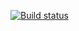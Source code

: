[![Build status](https://ci.appveyor.com/api/projects/status/a61gkk4op51qnb41?svg=true)](https://ci.appveyor.com/project/Nataliya2020/ra-homework-event-state-store)
